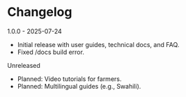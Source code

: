 
# Changelog

1.0.0 - 2025-07-24
- Initial release with user guides, technical docs, and FAQ.
- Fixed /docs build error.

Unreleased
- Planned: Video tutorials for farmers.
- Planned: Multilingual guides (e.g., Swahili).
